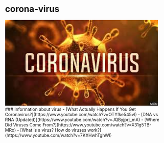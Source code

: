 # corona-virus
<img src="https://github.com/thepradip/corona-virus/blob/master/corona.jpeg" width="500"/>
### Information about virus
- [What Actually Happens If You Get Coronavirus?](https://www.youtube.com/watch?v=OTYfke545vI)
-  [DNA vs RNA (Updated)](https://www.youtube.com/watch?v=JQByjprj_mA)
- [Where Did Viruses Come From?](https://www.youtube.com/watch?v=X31g5TB-MRo)
- [What is a virus? How do viruses work?](https://www.youtube.com/watch?v=7KXHwhTghWI)

